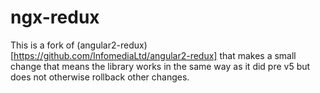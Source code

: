 # ngx-redux

This is a fork of (angular2-redux)[https://github.com/InfomediaLtd/angular2-redux] that makes a small change that means the library works in the same way as it did pre v5 but does not otherwise rollback other changes.
